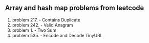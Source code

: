 ## Array and hash map problems from leetcode

1. problem 217. - Contains Duplicate
2. problem 242. - Valid Anagram
3. problem 1.   - Two Sum
4. problem 535. - Encode and Decode TinyURL